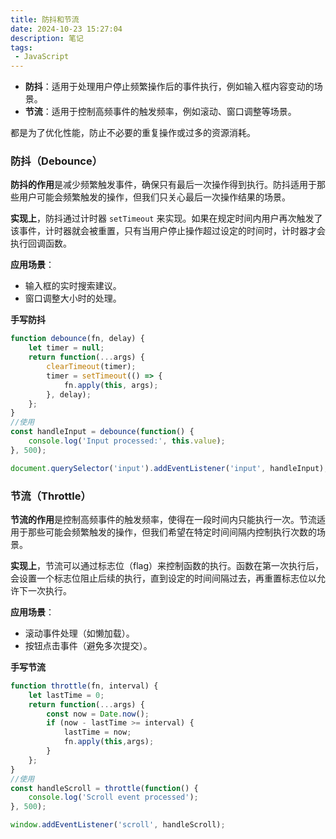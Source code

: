 ```yaml
---
title: 防抖和节流
date: 2024-10-23 15:27:04
description: 笔记
tags:
 - JavaScript
---
```


- **防抖**：适用于处理用户停止频繁操作后的事件执行，例如输入框内容变动的场景。
- **节流**：适用于控制高频事件的触发频率，例如滚动、窗口调整等场景。

都是为了优化性能，防止不必要的重复操作或过多的资源消耗。

### 防抖（Debounce）

**防抖的作用**是减少频繁触发事件，确保只有最后一次操作得到执行。防抖适用于那些用户可能会频繁触发的操作，但我们只关心最后一次操作结果的场景。

**实现上**，防抖通过计时器 `setTimeout` 来实现。如果在规定时间内用户再次触发了该事件，计时器就会被重置，只有当用户停止操作超过设定的时间时，计时器才会执行回调函数。

**应用场景**：

- 输入框的实时搜索建议。
- 窗口调整大小时的处理。

**手写防抖**

```js
function debounce(fn, delay) {
    let timer = null;
    return function(...args) {
        clearTimeout(timer);
        timer = setTimeout(() => {
            fn.apply(this, args);
        }, delay);
    };
}
//使用
const handleInput = debounce(function() {
    console.log('Input processed:', this.value);
}, 500);

document.querySelector('input').addEventListener('input', handleInput);
```

### 节流（Throttle）

**节流的作用**是控制高频事件的触发频率，使得在一段时间内只能执行一次。节流适用于那些可能会频繁触发的操作，但我们希望在特定时间间隔内控制执行次数的场景。

**实现上**，节流可以通过标志位（flag）来控制函数的执行。函数在第一次执行后，会设置一个标志位阻止后续的执行，直到设定的时间间隔过去，再重置标志位以允许下一次执行。

**应用场景**：

- 滚动事件处理（如懒加载）。
- 按钮点击事件（避免多次提交）。

**手写节流**

```js
function throttle(fn, interval) {
    let lastTime = 0;
    return function(...args) {
        const now = Date.now();
        if (now - lastTime >= interval) {
            lastTime = now;
            fn.apply(this,args);
        }
    };
}
//使用
const handleScroll = throttle(function() {
    console.log('Scroll event processed');
}, 500);

window.addEventListener('scroll', handleScroll);
```

